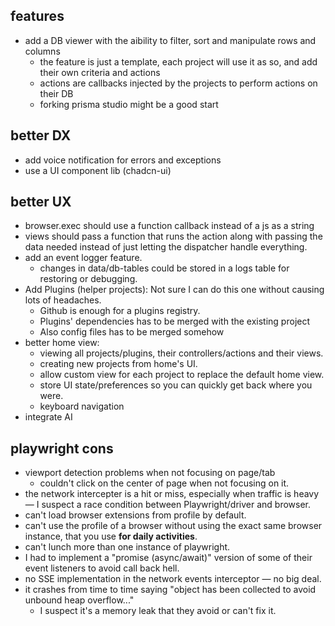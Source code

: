 ## features

- add a DB viewer with the aibility to filter, sort and manipulate rows and
  columns
  - the feature is just a template, each project will use it as so, and add
    their own criteria and actions
  - actions are callbacks injected by the projects to perform actions on their
    DB
  - forking prisma studio might be a good start

## better DX

- add voice notification for errors and exceptions
- use a UI component lib (chadcn-ui)

## better UX

- browser.exec should use a function callback instead of a js as a string
- views should pass a function that runs the action along with passing the data
  needed instead of just letting the dispatcher handle everything.
- add an event logger feature.
  - changes in data/db-tables could be stored in a logs table for restoring or
    debugging.
- Add Plugins (helper projects): Not sure I can do this one without causing lots
  of headaches.
  - Github is enough for a plugins registry.
  - Plugins' dependencies has to be merged with the existing project
  - Also config files has to be merged somehow
- better home view:
  - viewing all projects/plugins, their controllers/actions and their views.
  - creating new projects from home's UI.
  - allow custom view for each project to replace the default home view.
  - store UI state/preferences so you can quickly get back where you were.
  - keyboard navigation
- integrate AI

## playwright cons

- viewport detection problems when not focusing on page/tab
  - couldn't click on the center of page when not focusing on it.
- the network intercepter is a hit or miss, especially when traffic is heavy — I
  suspect a race condition between Playwright/driver and browser.
- can't load browser extensions from profile by default.
- can't use the profile of a browser without using the exact same browser
  instance, that you use **for daily activities**.
- can't lunch more than one instance of playwright.
- I had to implement a "promise (async/await)" version of some of their event
  listeners to avoid call back hell.
- no SSE implementation in the network events interceptor — no big deal.
- it crashes from time to time saying "object has been collected to avoid
  unbound heap overflow..."
  - I suspect it's a memory leak that they avoid or can't fix it.
